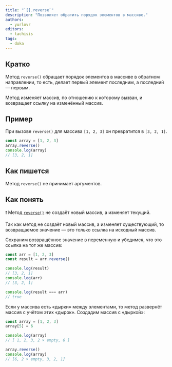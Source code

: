 ```yaml
---
title: "`[].reverse`"
description: "Позволяет обратить порядок элементов в массиве."
authors:
  - yurlovr
editors:
  - tachisis
tags:
  - doka
---
```


## Кратко

Метод `reverse()` обращает порядок элементов в массиве в обратном направлении, то есть, делает первый элемент последним, а последний — первым.

Метод изменяет массив, по отношению к которому вызван, и возвращает ссылку на изменённый массив.

## Пример

При вызове `reverse()` для массива `[1, 2, 3]` он превратится в `[3, 2, 1]`.

```js
const array = [1, 2, 3]
array.reverse()
console.log(array)
// [3, 2, 1]
```

## Как пишется

Метод `reverse()` не принимает аргументов.

## Как понять

<aside>

  ❗️ Метод [`reverse()`](https://doesitmutate.xyz/reverse/) не создаёт новый массив, а изменяет текущий.

</aside>

Так как метод не создаёт новый массив, а изменяет существующий, то возвращаемое значение — это только ссылка на исходный массив.

Сохраним возвращённое значение в переменную и убедимся, что это ссылка на тот же массив:

```js
const arr = [1, 2, 3]
const result = arr.reverse()

console.log(result)
// [3, 2, 1]
console.log(arr)
// [3, 2, 1]

console.log(result === arr)
// true
```

Если у массива есть «дырки» между элементами, то метод развернёт массив с учётом этих «дырок». Создадим массив с «дыркой»:

```js
const array = [1, 2, 3]
array[5] = 6

console.log(array)
// [ 1, 2, 3, 2 × empty, 6 ]

array.reverse()
console.log(array)
// [6, 2 × empty, 3, 2, 1]
```
